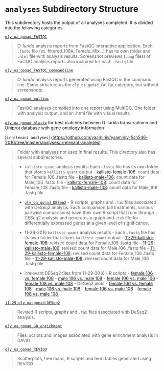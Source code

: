 # `analyses` Subdirectory Structure
This subdirectory hosts the output of all analyses completed. It is divided into the following categories:

[`oly_oa_gonad_FASTQC`](https://github.com/yaaminiv/yaaminiv-fish546-2016/tree/master/analyses/oly_oa_gonad_FASTQC)

> *O. lurida* analysis reports from FastQC interactive application. Each `.fastq` file (ex. filtered_106A_Female_Mix...) has its own folder and `.html` file with analysis results. Screenshot previews (`.png` files) of FastQC analysis reports also included for each `.fastq` file.

[`oly_oa_gonad_FASTQC_commandline`](https://github.com/yaaminiv/yaaminiv-fish546-2016/tree/master/analyses/oly_oa_gonad_FastQC_commandline)

> *O. lurida* analysis reports generated using FastQC in the command line. Same structure as the `oly_oa_gonad_FASTQC` category, but without screenshots.

[`oly_oa_gonad_multiqc`](https://github.com/yaaminiv/yaaminiv-fish546-2016/tree/master/analyses/oly_oa_gonad_MultiQC)

> FastQC analyses compiled into one report using MultiQC. One folder with analysis output, and an .html file with visual results.

[`oly_oa_gonad_blastx`](https://raw.githubusercontent.com/yaaminiv/yaaminiv-fish546-2016/master/analyses/oly_oa_gonad_blastx) for best matches between O. lurida transcriptome and Uniprot database with gene ontology information

[`irrelevant analyses`] (https://github.com/yaaminiv/yaaminiv-fish546-2016/tree/master/analyses/irrelevant-analyses)

> Folder with analyses not used in final results. This directory also has several subdirectories.

 > - `kallisto quant` analysis results: Each `.fastq` file has its own folder that stores `kallisto quant` output
     - [kallisto-female-106](https://github.com/yaaminiv/yaaminiv-fish546-2016/tree/master/analyses/irrelevant-analyses/kallisto-female-106): count data for Female_106 .fastq file
     - [kallisto-male-106](https://github.com/yaaminiv/yaaminiv-fish546-2016/tree/master/analyses/irrelevant-analyses/kallisto-male-106): count data for Male_106 .fastq file
     - [kallisto-female-108](https://github.com/yaaminiv/yaaminiv-fish546-2016/tree/master/analyses/irrelevant-analyses/kallisto-female-108): count data for Female_108 .fastq file
     - [kallisto-male-108](https://github.com/yaaminiv/yaaminiv-fish546-2016/tree/master/analyses/irrelevant-analyses/kallisto-male-108): count data for Male_108 .fastq file
  
 > - [`oly_oa_gonad_DESeq2`](https://github.com/yaaminiv/yaaminiv-fish546-2016/tree/master/analyses/oly_oa_gonad_DESeq2)
     - R scripts, graphs and `.tab` files associated with DeSeq2 analysis. Each comparison (all treatments, various pairwise comparisons) have their own R script that runs through DESeq2 analysis and generates a graph and `.tab` file for differentially expressed genes at a given level of significance.

 > - 11-29-2016 `kallisto quant` analysis results
     - Each `.fastq` file has its own folder that stores `kallisto quant` output
     - [11-29-kallisto-female-106](https://github.com/yaaminiv/yaaminiv-fish546-2016/tree/master/analyses/irrelevant-analyses/11-29-kallisto-female-106): revised count data for Female_106 .fastq file
     - [11-29-kallisto-male-106](https://github.com/yaaminiv/yaaminiv-fish546-2016/tree/master/analyses/irrelevant-analyses/11-29-kallisto-male-106): revised count data for Male_106 .fastq file
     - [11-29-kallisto-female-108](https://github.com/yaaminiv/yaaminiv-fish546-2016/tree/master/analyses/irrelevant-analyses/11-29-kallisto-female-108): revised count data for Female_108 .fastq file
     - [11-29-kallisto-male-108](https://github.com/yaaminiv/yaaminiv-fish546-2016/tree/master/analyses/irrelevant-analyses/11-29-kallisto-male-108): revised count data for Male_106 .fastq file

 > - irrelevant DESeq2 files from 11-29-2016
    - R scripts
      - [female 106 vs. female 108](https://github.com/yaaminiv/yaaminiv-fish546-2016/blob/master/analyses/irrelevant-analyses/2016-11-29-female106-female108-DESeq2.R)
      - [male 106 vs. male 108](https://github.com/yaaminiv/yaaminiv-fish546-2016/blob/master/analyses/irrelevant-analyses/2016-11-29-male106-male108-DESeq2.R)
      - [female 106 vs. male 106](https://github.com/yaaminiv/yaaminiv-fish546-2016/blob/master/analyses/irrelevant-analyses/2016-11-29-female106-male106-DESeq2.R)
      - [female 108 vs. male 108](https://github.com/yaaminiv/yaaminiv-fish546-2016/blob/master/analyses/irrelevant-analyses/2016-11-29-female108-male108-DESeq2.R)
    - DESeq2 plots
      - [female 106 vs. female 108](https://github.com/yaaminiv/yaaminiv-fish546-2016/blob/master/analyses/irrelevant-analyses/female106-female108.png)
      - [male 106 vs. male 108](https://github.com/yaaminiv/yaaminiv-fish546-2016/blob/master/analyses/irrelevant-analyses/male106-male108.png)
      - [female 106 vs. male 106](https://github.com/yaaminiv/yaaminiv-fish546-2016/blob/master/analyses/irrelevant-analyses/female106-male106.png)
      - [female 108 vs. male 108](https://github.com/yaaminiv/yaaminiv-fish546-2016/blob/master/analyses/irrelevant-analyses/female108-male108.png)
  
[`11-29-oly-oa-gonad-DESeq2`](https://github.com/yaaminiv/yaaminiv-fish546-2016/tree/master/analyses/11-29-oly-oa-gonad-DESeq2) 

> Revised R scripts, graphs and `.tab` files associated with DeSeq2 analysis.

[`oly_oa_gonad_GO_enrichment`](https://github.com/yaaminiv/yaaminiv-fish546-2016/tree/master/analyses/oly_oa_gonad_GO_enrichment) 

> Files, scripts and images associated with gene enrichment analysis in DAVID

[`oly_oa_gonad_REVIGO`](https://github.com/yaaminiv/yaaminiv-fish546-2016/tree/master/analyses/oly_oa_gonad_REVIGO)

> Scatterplots, tree maps, R scripts and term tables generated using REVIGO
